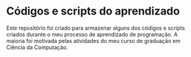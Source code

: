 # Códigos e scripts do aprendizado

Este repositório foi criado para armazenar alguns dos códigos e scripts criados durante o meu processo de aprendizado de programação. A maioria foi motivada pelas atividades do meu curso de graduação em Ciência da Computação.